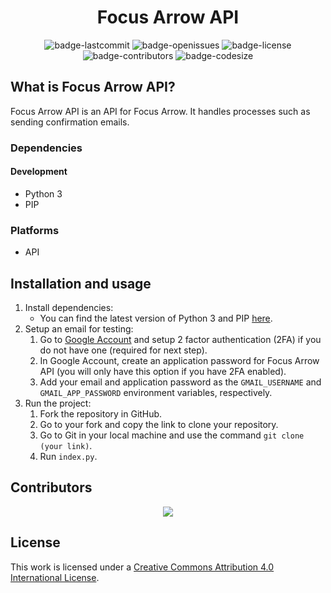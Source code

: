 <h1 align="center">Focus Arrow API</h1>

<p align="center">
  <img alt="badge-lastcommit" src="https://img.shields.io/github/last-commit/GaryHilares/Focus-Arrow-API?style=for-the-badge">
  <img alt="badge-openissues" src="https://img.shields.io/github/issues-raw/GaryHilares/Focus-Arrow-API?style=for-the-badge">
  <img alt="badge-license" src="https://img.shields.io/github/license/GaryHilares/Focus-Arrow-API?style=for-the-badge">
  <img alt="badge-contributors" src="https://img.shields.io/github/contributors/GaryHilares/Focus-Arrow-API?style=for-the-badge">
  <img alt="badge-codesize" src="https://img.shields.io/github/languages/code-size/GaryHilares/Focus-Arrow-API?style=for-the-badge">
</p>

## What is Focus Arrow API?

Focus Arrow API is an API for Focus Arrow. It handles processes such as sending confirmation emails.

### Dependencies

#### Development

- Python 3
- PIP

### Platforms

- API

## Installation and usage

1. Install dependencies:
   - You can find the latest version of Python 3 and PIP [here](https://www.python.org/downloads/).
2. Setup an email for testing:
   1. Go to [Google Account](https://myaccount.google.com/) and setup 2 factor authentication (2FA) if you do not have one (required for next step).
   2. In Google Account, create an application password for Focus Arrow API (you will only have this option if you have 2FA enabled).
   3. Add your email and application password as the `GMAIL_USERNAME` and `GMAIL_APP_PASSWORD` environment variables, respectively.
3. Run the project:
   1. Fork the repository in GitHub.
   2. Go to your fork and copy the link to clone your repository.
   3. Go to Git in your local machine and use the command `git clone (your link)`.
   4. Run `index.py`.

## Contributors

<p align="center"><a href="https://github.com/GaryHilares/Focus-Arrow-API/graphs/contributors"><img src="https://contrib.rocks/image?repo=GaryHilares/Focus-Arrow-API"></a></p>

## License

This work is licensed under a [Creative Commons Attribution 4.0 International License](https://github.com/GaryHilares/Focus-Arrow-API/blob/main/LICENSE).
